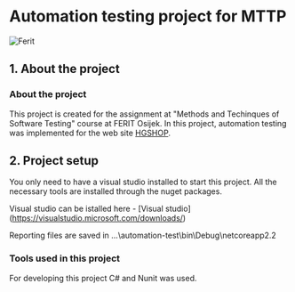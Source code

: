 # Automation testing project for MTTP
![Ferit](https://github.com/mariodz95/automation-testing/tree/testing/assets/ferit.png)


## 1. About the project

### About the project


This project is created for the assignment at "Methods and Techinques of Software Testing" course at FERIT Osijek. 
In this project, automation testing was implemented for the web site [HGSHOP](https://www.hgshop.hr/).


## 2. Project setup

You only need to have a visual studio installed to start this project. 
All the necessary tools are installed through the nuget packages.

Visual studio can be istalled here - [Visual studio] (https://visualstudio.microsoft.com/downloads/)

Reporting files are saved in ...\automation-test\bin\Debug\netcoreapp2.2


### Tools used in this project
For developing this project C# and Nunit was used.
